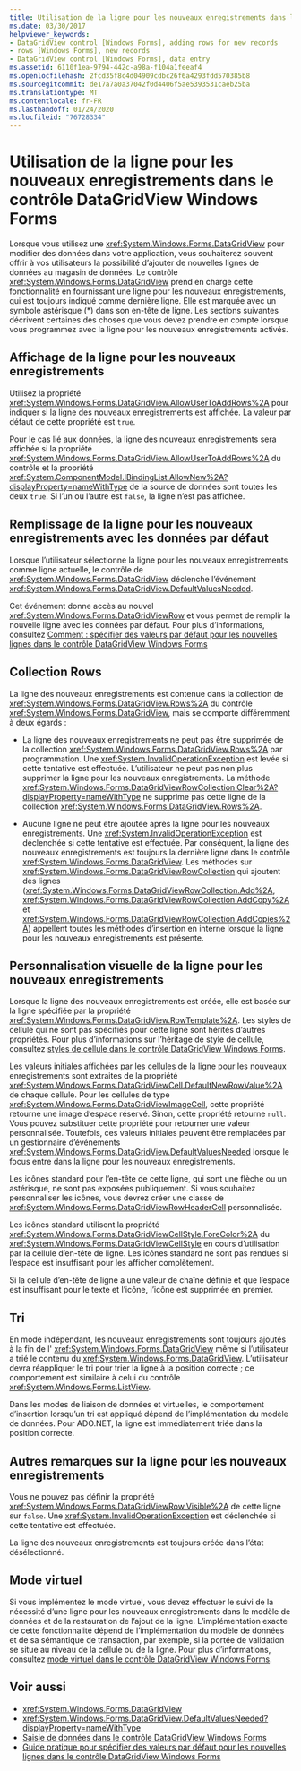 ```yaml
---
title: Utilisation de la ligne pour les nouveaux enregistrements dans le contrôle DataGridView
ms.date: 03/30/2017
helpviewer_keywords:
- DataGridView control [Windows Forms], adding rows for new records
- rows [Windows Forms], new records
- DataGridView control [Windows Forms], data entry
ms.assetid: 6110f1ea-9794-442c-a98a-f104a1feeaf4
ms.openlocfilehash: 2fcd35f8c4d04909cdbc26f6a4293fdd570385b8
ms.sourcegitcommit: de17a7a0a37042f0d4406f5ae5393531caeb25ba
ms.translationtype: MT
ms.contentlocale: fr-FR
ms.lasthandoff: 01/24/2020
ms.locfileid: "76728334"
---
```

# <a name="using-the-row-for-new-records-in-the-windows-forms-datagridview-control"></a>Utilisation de la ligne pour les nouveaux enregistrements dans le contrôle DataGridView Windows Forms
Lorsque vous utilisez une <xref:System.Windows.Forms.DataGridView> pour modifier des données dans votre application, vous souhaiterez souvent offrir à vos utilisateurs la possibilité d’ajouter de nouvelles lignes de données au magasin de données. Le contrôle <xref:System.Windows.Forms.DataGridView> prend en charge cette fonctionnalité en fournissant une ligne pour les nouveaux enregistrements, qui est toujours indiqué comme dernière ligne. Elle est marquée avec un symbole astérisque (*) dans son en-tête de ligne. Les sections suivantes décrivent certaines des choses que vous devez prendre en compte lorsque vous programmez avec la ligne pour les nouveaux enregistrements activés.  
  
## <a name="displaying-the-row-for-new-records"></a>Affichage de la ligne pour les nouveaux enregistrements  
 Utilisez la propriété <xref:System.Windows.Forms.DataGridView.AllowUserToAddRows%2A> pour indiquer si la ligne des nouveaux enregistrements est affichée. La valeur par défaut de cette propriété est `true`.  
  
 Pour le cas lié aux données, la ligne des nouveaux enregistrements sera affichée si la propriété <xref:System.Windows.Forms.DataGridView.AllowUserToAddRows%2A> du contrôle et la propriété <xref:System.ComponentModel.IBindingList.AllowNew%2A?displayProperty=nameWithType> de la source de données sont toutes les deux `true`. Si l’un ou l’autre est `false`, la ligne n’est pas affichée.  
  
## <a name="populating-the-row-for-new-records-with-default-data"></a>Remplissage de la ligne pour les nouveaux enregistrements avec les données par défaut  
 Lorsque l’utilisateur sélectionne la ligne pour les nouveaux enregistrements comme ligne actuelle, le contrôle de <xref:System.Windows.Forms.DataGridView> déclenche l’événement <xref:System.Windows.Forms.DataGridView.DefaultValuesNeeded>.  
  
 Cet événement donne accès au nouvel <xref:System.Windows.Forms.DataGridViewRow> et vous permet de remplir la nouvelle ligne avec les données par défaut. Pour plus d’informations, consultez [Comment : spécifier des valeurs par défaut pour les nouvelles lignes dans le contrôle DataGridView Windows Forms](specify-default-values-for-new-rows-in-the-datagrid.md)  
  
## <a name="the-rows-collection"></a>Collection Rows  
 La ligne des nouveaux enregistrements est contenue dans la collection de <xref:System.Windows.Forms.DataGridView.Rows%2A> du contrôle <xref:System.Windows.Forms.DataGridView>, mais se comporte différemment à deux égards :  
  
- La ligne des nouveaux enregistrements ne peut pas être supprimée de la collection <xref:System.Windows.Forms.DataGridView.Rows%2A> par programmation. Une <xref:System.InvalidOperationException> est levée si cette tentative est effectuée. L’utilisateur ne peut pas non plus supprimer la ligne pour les nouveaux enregistrements. La méthode <xref:System.Windows.Forms.DataGridViewRowCollection.Clear%2A?displayProperty=nameWithType> ne supprime pas cette ligne de la collection <xref:System.Windows.Forms.DataGridView.Rows%2A>.  
  
- Aucune ligne ne peut être ajoutée après la ligne pour les nouveaux enregistrements. Une <xref:System.InvalidOperationException> est déclenchée si cette tentative est effectuée. Par conséquent, la ligne des nouveaux enregistrements est toujours la dernière ligne dans le contrôle <xref:System.Windows.Forms.DataGridView>. Les méthodes sur <xref:System.Windows.Forms.DataGridViewRowCollection> qui ajoutent des lignes (<xref:System.Windows.Forms.DataGridViewRowCollection.Add%2A>, <xref:System.Windows.Forms.DataGridViewRowCollection.AddCopy%2A>et <xref:System.Windows.Forms.DataGridViewRowCollection.AddCopies%2A>) appellent toutes les méthodes d’insertion en interne lorsque la ligne pour les nouveaux enregistrements est présente.  
  
## <a name="visual-customization-of-the-row-for-new-records"></a>Personnalisation visuelle de la ligne pour les nouveaux enregistrements  
 Lorsque la ligne des nouveaux enregistrements est créée, elle est basée sur la ligne spécifiée par la propriété <xref:System.Windows.Forms.DataGridView.RowTemplate%2A>. Les styles de cellule qui ne sont pas spécifiés pour cette ligne sont hérités d’autres propriétés. Pour plus d’informations sur l’héritage de style de cellule, consultez [styles de cellule dans le contrôle DataGridView Windows Forms](cell-styles-in-the-windows-forms-datagridview-control.md).  
  
 Les valeurs initiales affichées par les cellules de la ligne pour les nouveaux enregistrements sont extraites de la propriété <xref:System.Windows.Forms.DataGridViewCell.DefaultNewRowValue%2A> de chaque cellule. Pour les cellules de type <xref:System.Windows.Forms.DataGridViewImageCell>, cette propriété retourne une image d’espace réservé. Sinon, cette propriété retourne `null`. Vous pouvez substituer cette propriété pour retourner une valeur personnalisée. Toutefois, ces valeurs initiales peuvent être remplacées par un gestionnaire d’événements <xref:System.Windows.Forms.DataGridView.DefaultValuesNeeded> lorsque le focus entre dans la ligne pour les nouveaux enregistrements.  
  
 Les icônes standard pour l’en-tête de cette ligne, qui sont une flèche ou un astérisque, ne sont pas exposées publiquement. Si vous souhaitez personnaliser les icônes, vous devrez créer une classe de <xref:System.Windows.Forms.DataGridViewRowHeaderCell> personnalisée.  
  
 Les icônes standard utilisent la propriété <xref:System.Windows.Forms.DataGridViewCellStyle.ForeColor%2A> du <xref:System.Windows.Forms.DataGridViewCellStyle> en cours d’utilisation par la cellule d’en-tête de ligne. Les icônes standard ne sont pas rendues si l’espace est insuffisant pour les afficher complètement.  
  
 Si la cellule d’en-tête de ligne a une valeur de chaîne définie et que l’espace est insuffisant pour le texte et l’icône, l’icône est supprimée en premier.  
  
## <a name="sorting"></a>Tri  
 En mode indépendant, les nouveaux enregistrements sont toujours ajoutés à la fin de l' <xref:System.Windows.Forms.DataGridView> même si l’utilisateur a trié le contenu du <xref:System.Windows.Forms.DataGridView>. L’utilisateur devra réappliquer le tri pour trier la ligne à la position correcte ; ce comportement est similaire à celui du contrôle <xref:System.Windows.Forms.ListView>.  
  
 Dans les modes de liaison de données et virtuelles, le comportement d’insertion lorsqu’un tri est appliqué dépend de l’implémentation du modèle de données. Pour ADO.NET, la ligne est immédiatement triée dans la position correcte.  
  
## <a name="other-notes-on-the-row-for-new-records"></a>Autres remarques sur la ligne pour les nouveaux enregistrements  
 Vous ne pouvez pas définir la propriété <xref:System.Windows.Forms.DataGridViewRow.Visible%2A> de cette ligne sur `false`. Une <xref:System.InvalidOperationException> est déclenchée si cette tentative est effectuée.  
  
 La ligne des nouveaux enregistrements est toujours créée dans l’état désélectionné.  
  
## <a name="virtual-mode"></a>Mode virtuel  
 Si vous implémentez le mode virtuel, vous devez effectuer le suivi de la nécessité d’une ligne pour les nouveaux enregistrements dans le modèle de données et de la restauration de l’ajout de la ligne. L’implémentation exacte de cette fonctionnalité dépend de l’implémentation du modèle de données et de sa sémantique de transaction, par exemple, si la portée de validation se situe au niveau de la cellule ou de la ligne. Pour plus d’informations, consultez [mode virtuel dans le contrôle DataGridView Windows Forms](virtual-mode-in-the-windows-forms-datagridview-control.md).  
  
## <a name="see-also"></a>Voir aussi

- <xref:System.Windows.Forms.DataGridView>
- <xref:System.Windows.Forms.DataGridView.DefaultValuesNeeded?displayProperty=nameWithType>
- [Saisie de données dans le contrôle DataGridView Windows Forms](data-entry-in-the-windows-forms-datagridview-control.md)
- [Guide pratique pour spécifier des valeurs par défaut pour les nouvelles lignes dans le contrôle DataGridView Windows Forms](specify-default-values-for-new-rows-in-the-datagrid.md)

